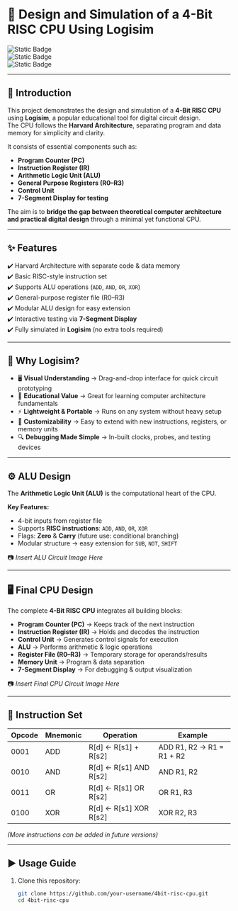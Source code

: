 # 🚀 Design and Simulation of a 4-Bit RISC CPU Using Logisim  

![Static Badge](https://img.shields.io/badge/Project-CPU%20Design-blue)  
![Static Badge](https://img.shields.io/badge/Tool-Logisim-green)  
![Static Badge](https://img.shields.io/badge/Architecture-Harvard-orange)  

---

## 📌 Introduction  
This project demonstrates the design and simulation of a **4-Bit RISC CPU** using **Logisim**, a popular educational tool for digital circuit design.  
The CPU follows the **Harvard Architecture**, separating program and data memory for simplicity and clarity.  

It consists of essential components such as:  
- **Program Counter (PC)**  
- **Instruction Register (IR)**  
- **Arithmetic Logic Unit (ALU)**  
- **General Purpose Registers (R0–R3)**  
- **Control Unit**  
- **7-Segment Display for testing**  

The aim is to **bridge the gap between theoretical computer architecture and practical digital design** through a minimal yet functional CPU.  

---

## ✨ Features  
✔️ Harvard Architecture with separate code & data memory  
✔️ Basic RISC-style instruction set  
✔️ Supports ALU operations (`ADD`, `AND`, `OR`, `XOR`)  
✔️ General-purpose register file (R0–R3)  
✔️ Modular ALU design for easy extension  
✔️ Interactive testing via **7-Segment Display**  
✔️ Fully simulated in **Logisim** (no extra tools required)  

---

## 🔹 Why Logisim?  
- 🖥️ **Visual Understanding** → Drag-and-drop interface for quick circuit prototyping  
- 📘 **Educational Value** → Great for learning computer architecture fundamentals  
- ⚡ **Lightweight & Portable** → Runs on any system without heavy setup  
- 🧩 **Customizability** → Easy to extend with new instructions, registers, or memory units  
- 🔍 **Debugging Made Simple** → In-built clocks, probes, and testing devices  

---

## ⚙️ ALU Design  
The **Arithmetic Logic Unit (ALU)** is the computational heart of the CPU.  

**Key Features:**  
- 4-bit inputs from register file  
- Supports **RISC instructions**: `ADD`, `AND`, `OR`, `XOR`  
- Flags: **Zero** & **Carry** (future use: conditional branching)  
- Modular structure → easy extension for `SUB`, `NOT`, `SHIFT`  

📷 *Insert ALU Circuit Image Here*  

---

## 🖥️ Final CPU Design  
The complete **4-Bit RISC CPU** integrates all building blocks:  

- **Program Counter (PC)** → Keeps track of the next instruction  
- **Instruction Register (IR)** → Holds and decodes the instruction  
- **Control Unit** → Generates control signals for execution  
- **ALU** → Performs arithmetic & logic operations  
- **Register File (R0–R3)** → Temporary storage for operands/results  
- **Memory Unit** → Program & data separation  
- **7-Segment Display** → For debugging & output visualization  

📷 *Insert Final CPU Circuit Image Here*  

---

## 🧾 Instruction Set  
| Opcode | Mnemonic | Operation | Example |
|--------|----------|-----------|---------|
| 0001   | ADD      | R[d] ← R[s1] + R[s2] | ADD R1, R2 → R1 = R1 + R2 |
| 0010   | AND      | R[d] ← R[s1] AND R[s2] | AND R1, R2 |
| 0011   | OR       | R[d] ← R[s1] OR R[s2] | OR R1, R3 |
| 0100   | XOR      | R[d] ← R[s1] XOR R[s2] | XOR R2, R3 |  

*(More instructions can be added in future versions)*  

---

## ▶️ Usage Guide  
1. Clone this repository:  
   ```bash
   git clone https://github.com/your-username/4bit-risc-cpu.git
   cd 4bit-risc-cpu
